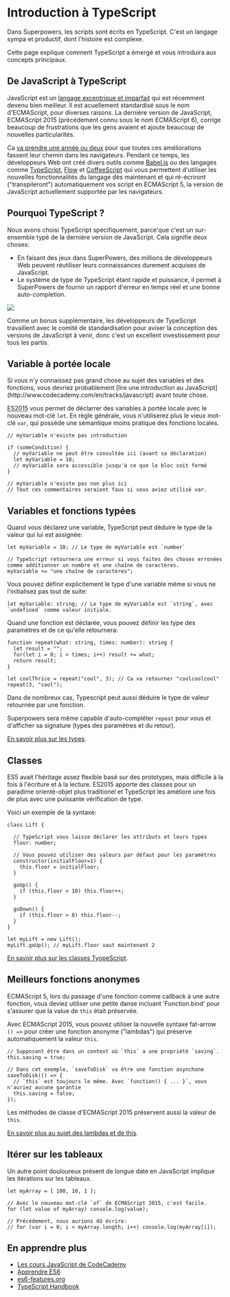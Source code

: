 # Introduction à TypeScript

Dans Superpowers, les scripts sont écrits en TypeScript. C'est un langage sympa et productif, dont l'histoire est complexe.

Cette page explique comment TypeScript a émergé et vous introduira aux concepts principaux.

## De JavaScript à TypeScript

JavaScript est un [langage excentrique et imparfait](https://www.destroyallsoftware.com/talks/wat) qui est récemment devenu bien meilleur. Il est acuellement standardisé sous le nom d'ECMAScript, pour diverses raisons. La dernière version de JavaScript, ECMAScript 2015 (précédement connu sous le nom ECMAScript 6), corrige beaucoup de frustrations que les gens avaient et ajoute beaucoup de nouvelles particularités.

Ca [va prendre une année ou deux](https://kangax.github.io/compat-table/es6/) pour que toutes ces améliorations fassent leur chemin dans les navigateurs.
Pendant ce temps, les développeurs Web ont créé divers outils comme [Babel.js](https://babeljs.io/) ou des langages comme [TypeScript](http://www.typescriptlang.org/), [Flow](http://flowtype.org/) et [CoffeeScript](http://coffeescript.org/) qui vous permettent d'utiliser les nouvelles fonctionnalités du langage dès maintenant et qui ré-écriront ("transpileront") automatiquement vos script en ECMAScript 5, la version de JavaScript actuellement supportée par les navigateurs.

## Pourquoi TypeScript ?

Nous avons choisi TypeScript spécifiquement, parce'que c'est un sur-ensemble typé de la dernière version de JavaScript. Cela signifie deux choses:
* En faisant des jeux dans SuperPowers, des millions de développeurs Web peuvent réutiliser leurs connaissances durement acquises de JavaScript.
* Le système de type de TypeScript étant rapide et puissance, il permet à SuperPowers de fournir un rapport d'erreur en temps réel et une bonne auto-completion.

![](http://i.imgur.com/vnJU8Tt.gif)

Comme un bonus supplémentaire, les développeurs de TypeScript travaillent avec le comité de standardisation pour aviser la conception des versions de JavaScript à venir, donc c'est un excellent investissement pour tous les partis.

## Variable à portée locale

<div class="note">
    Si vous n'y connaissez pas grand chose au sujet des variables et des fonctions, vous devriez probablement [lire une introduction au JavaScript](http://www.codecademy.com/en/tracks/javascript) avant toute chose.
</div>

<abbr title="ECMAScript 2015">ES2015</abbr> vous permet de déclarrer des variables à portée locale avec le nouveau mot-clé `let`.
En règle générale, vous n'utiliserez plus le vieux mot-clé `var`, qui possède une sémantique moins pratique des fonctions locales.

```
// myVariable n'existe pas introduction

if (someCondition) {
  // myVariable ne peut être consultée ici (avant sa déclaration)
  let myVariable = 10;
  // myVariable sera accessible jusqu'à ce que le bloc soit fermé
}

// myVariable n'existe pas non plus ici
// Tout ces commentaires seraient faux si vous aviez utilisé var.
```

## Variables et fonctions typées

Quand vous déclarez une variable, TypeScript peut déduire le type de la valeur qui lui est assignée:

```
let myVariable = 10; // Le type de myVariable est `number`

// TypeScript retournera une erreur si vous faites des choses erronées comme additionner un nombre et une chaîne de caractères.
myVariable += "une chaîne de caractères";
```

Vous pouvez définir explicitement le type d'une variable même si vous ne l'initialisez pas tout de suite:

```
let myVariable: string; // Le type de myVariable est `string`, avec `undefined` comme valeur initiale.
```

Quand une fonction est déclarée, vous pouvez définir les type des paramètres et de ce qu'elle retournera:

```
function repeat(what: string, times: number): string {
  let result = "";
  for(let i = 0; i < times; i++) result += what;
  return result;
}

let coolThrice = repeat("cool", 3); // Ca va retourner "coolcoolcool"
repeat(3, "cool");
```

Dans de nombreux cas, Typescript peut aussi déduire le type de valeur retournée par une fonction.

Superpowers sera même capable d'auto-compléter `repeat` pour vous et d'afficher sa signature (types des paramètres et du retour).

[En savoir plus sur les types](http://www.typescriptlang.org/Handbook#basic-types).

## Classes

ES5 avait l'héritage assez flexible basé sur des prototypes, mais difficile à la fois à l'écriture et à la lecture.
ES2015 apporte des classes pour un paradime orienté-objet plus traditionel et TypeScript les améliore une fois de plus avec une puissante vérification de type.

Voici un exemple de la syntaxe:

```
class Lift {

  // TypeScript vous laisse déclarer les attributs et leurs types
  floor: number;

  // Vous pouvez utiliser des valeurs par défaut pour les paramètres
  constructor(initialFloor=1) {
    this.floor = initialFloor;
  }

  goUp() {
    if (this.floor < 10) this.floor++;
  }

  goDown() {
    if (this.floor > 0) this.floor--;
  }
}

let myLift = new Lift();
myLift.goUp(); // myLift.floor vaut maintenant 2
```

[En savoir plus sur les classes TyopeScript](http://www.typescriptlang.org/Handbook#classes).

## Meilleurs fonctions anonymes

ECMAScript 5, lors du passage d'une fonction comme callback à une autre fonction, vous deviez utiliser une petite danse incluant 'Function.bind' pour s'assurer que la value de `this` était préservée.

Avec ECMAScript 2015, vous pouvez utiliser la nouvelle syntaxe fat-arrow `() =>`
pour créer une fonction anonyme ("lambdas") qui préserve automatiquement la valeur `this`.

```
// Supposant être dans un context où `this` a une propriété `saving`.
this.saving = true;

// Dans cet exemple, `saveToDisk` va être une fonction asynchone
saveToDisk(() => {
  // `this` est toujours le même. Avec `function() { ... }`, vous n'auriez aucune garantie
  this.saving = false;
});
```

Les méthodes de classe d'ECMAScript 2015 préservent aussi la valeur de `this`.

[En savoir plus au sujet des lambdas et de this](http://www.typescriptlang.org/Handbook#functions-lambdas-and-using-39this39).

## Itérer sur les tableaux

Un autre point douloureux présent de longue date en JavaScript implique les itérations sur les tableaux.

```
let myArray = [ 100, 10, 1 ];

// Avec le nouveau mot-clé `of` de ECMAScript 2015, c'est facile.
for (let value of myArray) console.log(value);

// Précédement, nous aurions dû écrire:
// for (var i = 0; i < myArray.length; i++) console.log(myArray[i]);
```

## En apprendre plus

  * [Les cours JavaScript de CodeCademy](http://www.codecademy.com/en/tracks/javascript)
  * [Apprendre ES6](https://github.com/ericdouglas/ES6-Learning)
  * [es6-features.org](http://es6-features.org/)
  * [TypeScript Handbook](http://www.typescriptlang.org/Handbook)
